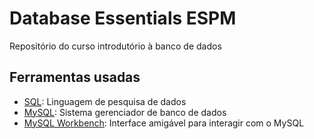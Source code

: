# Database Essentials ESPM

Repositório do curso introdutório à banco de dados

## Ferramentas usadas

- [SQL](https://pt.wikipedia.org/wiki/SQL): Linguagem de pesquisa de dados
- [MySQL](https://www.mysql.com/): Sistema gerenciador de banco de dados
- [MySQL Workbench](https://www.mysql.com/products/workbench/): Interface
  amigável para interagir com o MySQL
